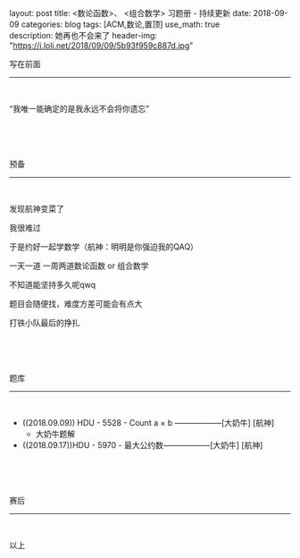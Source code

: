 layout: post
title: <数论函数>、 <组合数学> 习题册 - 持续更新
date: 2018-09-09
categories: blog
tags: [ACM,数论,置顶]
use_math: true	
description: 她再也不会来了
header-img: "https://i.loli.net/2018/09/09/5b93f959c887d.jpg"


写在前面

---

<br>

“我唯一能确定的是我永远不会将你遗忘” 

<br><br><br>

预备

---

<br>

发现航神变菜了<br>

我很难过<br>

于是约好一起学数学（航神：明明是你强迫我的QAQ）<br>

一天一道 一周两道数论函数 or 组合数学<br>

不知道能坚持多久呢qwq<br>

题目会随便找，难度方差可能会有点大<br>

打铁小队最后的挣扎<br>

<br><br><br>

题库

---

<br>

- ((2018.09.09)) HDU - 5528 - Count a × b ——————[大奶牛] [航神]
  - 大奶牛题解
- ((2018.09.17))HDU - 5970 - 最大公约数——————[大奶牛] [航神]

<br><br><br>

赛后

---

<br>

以上


